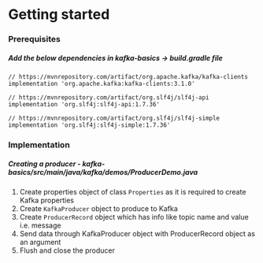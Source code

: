 # Getting started

### Prerequisites
##### Add the below dependencies in kafka-basics -> build.gradle file

    // https://mvnrepository.com/artifact/org.apache.kafka/kafka-clients
    implementation 'org.apache.kafka:kafka-clients:3.1.0'
    
    // https://mvnrepository.com/artifact/org.slf4j/slf4j-api
    implementation 'org.slf4j:slf4j-api:1.7.36'

    // https://mvnrepository.com/artifact/org.slf4j/slf4j-simple
    implementation 'org.slf4j:slf4j-simple:1.7.36'
    
### Implementation
##### Creating a producer - kafka-basics/src/main/java/kafka/demos/ProducerDemo.java
1. Create properties object of class `Properties` as it is required to create Kafka properties
2. Create `KafkaProducer` object to produce to Kafka
3. Create `ProducerRecord` object which has info like topic name and value i.e. message
4. Send data through KafkaProducer object with ProducerRecord object as an argument
5. Flush and close the producer


